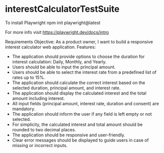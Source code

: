 # interestCalculatorTestSuite

To install Playwright npm init playwright@latest

For more info visit https://playwright.dev/docs/intro

Requirements
Objective: As a product owner, I want to build a responsive interest calculator web application.
Features:
* The application should provide options to choose the duration for interest calculation: Daily, Monthly, and Yearly.
* Users should be able to input the principal amount.
* Users should be able to select the interest rate from a predefined list of rates up to 15%.
* The application should calculate the correct interest based on the selected duration, principal amount, and interest rate.
* The application should display the calculated interest and the total amount including interest.
* All input fields (principal amount, interest rate, duration and consent) are mandatory.
* The application should inform the user if any field is left empty or not selected.
* For simplicity, the calculated interest and total amount should be rounded to two decimal places.
* The application should be responsive and user-friendly.
* Clear error messages should be displayed to guide users in case of missing or incorrect inputs.
